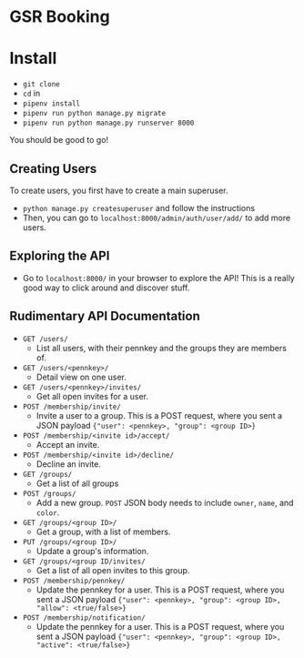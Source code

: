 # GSR Booking

# Install
- `git clone`
- `cd` in
- `pipenv install`
- `pipenv run python manage.py migrate`
- `pipenv run python manage.py runserver 8000`

You should be good to go!

## Creating Users
To create users, you first have to create a main superuser.
- `python manage.py createsuperuser` and follow the instructions
- Then, you can go to `localhost:8000/admin/auth/user/add/` to add more users.

## Exploring the API
- Go to `localhost:8000/` in your browser to explore the API! This is a really good way to click around and discover stuff.

## Rudimentary API Documentation
- `GET /users/`
    - List all users, with their pennkey and the groups they are members of.
- `GET /users/<pennkey>/`
    - Detail view on one user.
- `GET /users/<pennkey>/invites/`
    - Get all open invites for a user.
- `POST /membership/invite/`
    - Invite a user to a group. This is a POST request, where you sent a JSON payload `{"user": <pennkey>, "group": <group ID>}`
- `POST /membership/<invite id>/accept/`
    - Accept an invite.
- `POST /membership/<invite id>/decline/`
    - Decline an invite.
- `GET /groups/`
    - Get a list of all groups
- `POST /groups/`
    - Add a new group. `POST` JSON body needs to include `owner`, `name`, and `color`.
- `GET /groups/<group ID>/`
    - Get a group, with a list of members.
- `PUT /groups/<group ID>/`
    - Update a group's information.
- `GET /groups/<group ID/invites/`
    - Get a list of all open invites to this group.
- `POST /membership/pennkey/`
    - Update the pennkey for a user. This is a POST request, where you sent a JSON payload `{"user": <pennkey>, "group": <group ID>, "allow": <true/false>}`
- `POST /membership/notification/`
    - Update the pennkey for a user. This is a POST request, where you sent a JSON payload `{"user": <pennkey>, "group": <group ID>, "active": <true/false>}`


